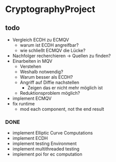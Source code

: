 # CryptographyProject

## todo

-   Vergleich ECDH zu ECMQV
    -   warum ist ECDH angreifbar?
    -   wie schließt ECMQV die Lücke?
-   Nachfolger recherchieren -> Quellen zu      finden?
-   Einarbeiten in MQV
    -   Verstehen
    -   Weshalb notwendig?
    -   Warum besser als ECDH?
    -   Angriff auf Diffie nachstellen
        -   Zeigen das er nicht mehr möglich ist
    -   Reduktionsproblem möglich?
- implement ECMQV
- fix runtime 
  - mod each component, not the end result
  
### DONE

- implement Elliptic Curve Computations
- implement ECDH
- implement testing Environment
- implement multithreaded testing
- implement poi for ec computation
